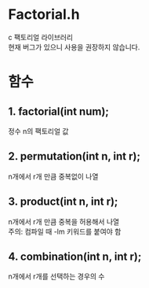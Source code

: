 # Factorial.h
c 팩토리얼 라이브러리   
현재 버그가 있으니 사용을 권장하지 않습니다.

# 함수
## 1. factorial(int num);
정수 n의 팩토리얼 값
## 2. permutation(int n, int r);
n개에서 r개 만큼 중복없이 나열
## 3. product(int n, int r);
n개에서 r개 만큼 중복을 허용해서 나열   
주의: 컴파일 때 -lm 키워드를 붙여야 함
## 4. combination(int n, int r);
n개에서 r개를 선택하는 경우의 수 
